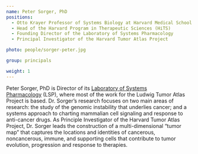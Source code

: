 ```yaml
---
name: Peter Sorger, PhD
positions:
  - Otto Krayer Professor of Systems Biology at Harvard Medical School
  - Head of the Harvard Program in Therapeutic Sciences (HiTS)
  - Founding Director of the Laboratory of Systems Pharmacology
  - Principal Investigator of the Harvard Tumor Atlas Project

photo: people/sorger-peter.jpg

group: principals

weight: 1
---
```


Peter Sorger, PhD is Director of its [Laboratory of Systems Pharmacology](https://hits.harvard.edu/) (LSP), where most of the work for the Ludwig Tumor Atlas Project is based. Dr. Sorger’s research focuses on two main areas of research: the study of the genomic instability that underlies cancer; and a systems approach to charting mammalian cell signaling and response to anti-cancer drugs. As Principle Investigator of the Harvard Tumor Atlas Project, Dr. Sorger leads the construction of a multi-dimensional “tumor map” that captures the locations and identities of cancerous, noncancerous, immune, and supporting cells that contribute to tumor evolution, progression and response to therapies.
